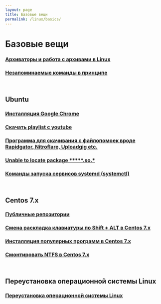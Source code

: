 ```yaml
---
layout: page
title: Базовые вещи
permalink: /linux/basics/
---
```


# Базовые вещи


### [Архиваторы и работа с архивами в Linux](/linux/basics/archives/)

### [Незапоминаемые команды в принципе](/linux/basics/commands/)


<br/>

## Ubuntu

### [Инсталляция Google Chrome](/linux/basics/ubuntu/chrome/)

### [Скачать playlist с youtube](/linux/basics/ubuntu/download-youtube-playlist/)

### [Программа для скачивания с файлопомоек вроде Rapidgator, Nitroflare, Uploadgig etc.](/linux/basics/ubuntu/download-from-file-hostings/)

### [Unable to locate package *****.so.*](/linux/basics/ubuntu/Install-package-for-missing-libraries/)

### [Команды запуска сервисов systemd (systemctl)](/linux/basics/systemctl/)


<br/>

## Centos 7.x

### [Публичные репозитории](/linux/basics/centos/7/repos/)

### [Смена раскладка клавиатуры по Shift + ALT в Centos 7.x](/linux/basics/centos/7/keyboard-switch-by-shift-and-alt/)

### [Инсталляция популярных программ в Centos 7.x](/linux/basics/centos/7/install-popular-programms/)

### [Смонтировать NTFS в Centos 7.x](/linux/basics/centos/7/mount-ntfs/)



<br/>

## Переустановка операционной системы Linux

### [Переустановка операционной системы Linux](/linux/basics/reinstall/)
